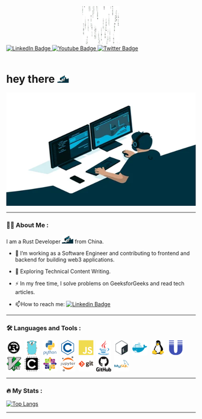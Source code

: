 <!-- ### Hi there 👋 -->

<!--
**hongda3141/hongda3141** is a ✨ _special_ ✨ repository because its `README.md` (this file) appears on your GitHub profile.

Here are some ideas to get you started:

- 🔭 I’m currently working on ...
- 🌱 I’m currently learning ...
- 👯 I’m looking to collaborate on ...
- 🤔 I’m looking for help with ...
- 💬 Ask me about ...
- 📫 How to reach me: ...
- 😄 Pronouns: ...
- ⚡ Fun fact: ...
-->
<div id="header" align="center">
  <img src="static/head01.gif" width="100"/>
</div>
<div id="badges">
  <a href="your-linkedin-URL">
    <img src="https://img.shields.io/badge/LinkedIn-blue?style=for-the-badge&logo=linkedin&logoColor=white" alt="LinkedIn Badge"/>
  </a>
  <a href="your-youtube-URL">
    <img src="https://img.shields.io/badge/YouTube-red?style=for-the-badge&logo=youtube&logoColor=white" alt="Youtube Badge"/>
  </a>
  <a href="your-twitter-URL">
    <img src="https://img.shields.io/badge/Twitter-blue?style=for-the-badge&logo=twitter&logoColor=white" alt="Twitter Badge"/>
  </a>
</div>
<img src="https://komarev.com/ghpvc/?username=your-github-username&style=flat-square&color=blue" alt=""/>
<h1>
  hey there
  <img src="static/giphy1.gif" width="30px"/>
</h1>



<div align="center">
  <img src="static/giphy1.gif" width="600" height="300"/>
</div>

---

### :technologist: About Me :

I am a Rust Developer <img src="static/giphy1.gif" width="30"> from China.

- :telescope: I’m working as a Software Engineer and contributing to frontend and backend for building web3 applications.

- :seedling: Exploring Technical Content Writing.

- :zap: In my free time, I solve problems on GeeksforGeeks and read tech articles.

- :mailbox:How to reach me: [![Linkedin Badge](https://img.shields.io/badge/-kakbar-blue?style=flat&logo=Linkedin&logoColor=white)](your-linkedin-url)


---

### :hammer_and_wrench: Languages and Tools :

<div>
  <img src="toolpicture/rust-plain.svg" title="Rust" alt="Rust" width="40" height="40"/>&nbsp;
  <img src="toolpicture/go-original.svg" title="Golang" alt="Golang" width="40" height="40"/>&nbsp; 
  <img src="toolpicture/python-original-wordmark.svg" title="Python" alt="Python" width="40" height="40"/>&nbsp;  
  <img src="toolpicture/c-line.svg" title="C" alt="C" width="40" height="40"/>&nbsp; 
  <img src="toolpicture/javascript-plain.svg" title="js" alt="js" width="40" height="40"/>&nbsp; 
  <img src="./toolpicture/java-original.svg" title="Java" alt="Java" width="40" height="40"/>&nbsp;
  <img src="toolpicture/bash-original.svg" title="bash" alt="bash" width="40" height="40"/>&nbsp; 
  <img src="toolpicture/docker-plain.svg" title="docker" alt="docker" width="40" height="40"/>&nbsp; 
  <img src="toolpicture/linux-original.svg" title="linux" alt="linux" width="40" height="40"/>&nbsp; 
  <img src="toolpicture/unix-original.svg" title="unix" alt="unix" width="40" height="40"/>&nbsp; <img src="toolpicture/vim-original.svg" title="vim" alt="vim" width="40" height="40"/>&nbsp; 
  <img src="toolpicture/embeddedc-original.svg" title="embeddecode" alt="embeddecode" width="40" height="40"/>&nbsp; 
  <img src="toolpicture/centos-original.svg" title="centos" alt="centos" width="40" height="40"/>&nbsp;
  <img src="toolpicture/jupyter-original-wordmark.svg" title="jupyter" alt="jupyter" width="40" height="40"/>&nbsp;
  <img src="toolpicture/git-original-wordmark.svg" title="git" alt="git" width="40" height="40"/>&nbsp;
  <img src="toolpicture/github-original-wordmark.svg" title="github" alt="github" width="40" height="40"/>&nbsp; 
  <img src="./toolpicture/mysql-original-wordmark.svg" title="MySQL"  alt="MySQL" width="40" height="40"/>
  

</div>

---

### :fire: My Stats :

<!-- [![GitHub Streak](http://github-readme-streak-stats.herokuapp.com?user=hongda3141&theme=dark&background=000000)](https://git.io/streak-stats) -->


<!-- [![Top Langs](https://github-readme-stats.vercel.app/api/top-langs/?username=hongda3141)](https://github.com/anuraghazra/github-readme-stats) -->

[![Top Langs](https://github-readme-stats.vercel.app/api/top-langs/?username=hongda3141&layout=compact&theme=vision-friendly-dark)](https://github.com/anuraghazra/github-readme-stats)


---

<!-- ### :writing_hand: Blog Posts : -->

<!-- he workflow will replace the comment below with the list of published blog posts -->
<!-- BLOG-POST-LIST:START -->
<!-- BLOG-POST-LIST:END -->
